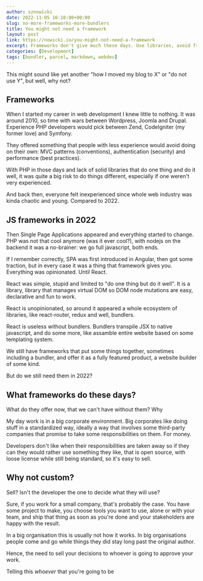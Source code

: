 ```yaml
---
author: sznowicki
date: 2022-11-05 16:10:00+00:00
slug: no-more-frameworks-more-bundlers
title: You might not need a framework
layout: post
link: https://nowicki.io/you-might-not-need-a-framework
excerpt: Frameworks don't give much these days. Use libraries, avoid frameworks. Even in big corp.
categories: [Development]
tags: [bundler, parcel, markdown, webdev]
---
```


This might sound like yet another "how I moved my blog to X" or "do not use Y", but well, why not?

## Frameworks

When I started my career in web development I knew little to nothing. It was around 2010,
so time with wars between Wordpress, Joomla and Drupal. Experience PHP developers would
pick between Zend, CodeIgniter (my former love) and Symfony.

They offered something that people with less experience would avoid doing on their own:
MVC patterns (conventions), authentication (security) and performance (best practices).

With PHP in those days and lack of solid libraries that do one thing and do it well,
it was quite a big risk to do things different, especially if one weren't very experienced.

And back then, everyone felt inexperienced since whole web industry was kinda chaotic and
young. Compared to 2022.

## JS frameworks in 2022

Then Single Page Applications appeared and everything started to change. PHP was not that
cool anymore (was it ever cool?), with nodejs on the backend it was a no-brainer: we go
full javascript, both ends.

If I remember correctly, SPA was first introduced in Angular, then got some traction, but
in every case it was a thing that framework gives you. Everything was opinionated. Until React.

React was simple, stupid and limited to "do one thing but do it well". It is a library, library that
manages virtual DOM so DOM node mutations are easy, declarative and fun to work.

React is unopinionated, so around it appeared a whole ecosystem of libraries, like react-router, redux and well, bundlers.

React is useless without bundlers. Bundlers transpile JSX to native javascript, and do
some more, like assamble entire website based on some templating system.

We still have frameworks that put some things together, sometimes including a bundler,
and offer it as a fully featured product, a website builder of some kind.

But do we still need them in 2022?

## What frameworks do these days?

What do they offer now, that we can't have without them? Why



My day work is in a big corporate environment. Big corporates like doing stuff in
a standardized way, ideally a way that involves some third-party companies that
promise to take some responsibilities on them. For money.

Developers don't like when their responsibilities are taken away so if they can they
would rather use something they like, that is open source, with loose license while still
being standard, so it's easy to sell.

## Why not custom?

Sell? Isn't the developer the one to decide what they will use?

Sure, if you work for a small company, that's probably the case. You have some project
to make, you choose tools you want to use, alone or with your team, and ship that thing
as soon as you're done and your stakeholders are happy with the result.

In a big organisation this is usually not how it works. In big organisations people
come and go while things they did stay long past the original author.

Hence, the need to sell your decisions to whoever is going to approve your work.

Telling this _whoever_ that you're going to be

